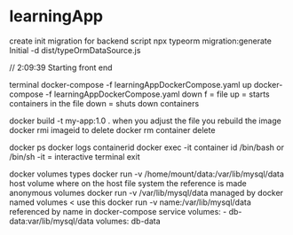 # learningApp

create init migration for backend script
npx typeorm migration:generate Initial -d dist/typeOrmDataSource.js

// 2:09:39
Starting front end

terminal
docker-compose -f learningAppDockerCompose.yaml up
docker-compose -f learningAppDockerCompose.yaml down
f = file
up = starts containers in the file
down = shuts down containers

docker build -t my-app:1.0 .
when you adjust the file you rebuild the image
docker rmi imageid
to delete
docker rm
container delete

docker ps
docker logs containerid
docker exec -it container id /bin/bash or /bin/sh
-it = interactive terminal
exit

docker volumes
types
docker run -v /home/mount/data:/var/lib/mysql/data
host volume
where on the host file system the reference is made
anonymous volumes
docker run -v /var/lib/mysql/data
managed by docker
named volumes < use this
docker run -v name:/var/lib/mysql/data
referenced by name
in docker-compose
service
volumes: - db-data:var/lib/mysql/data
volumes:
db-data
